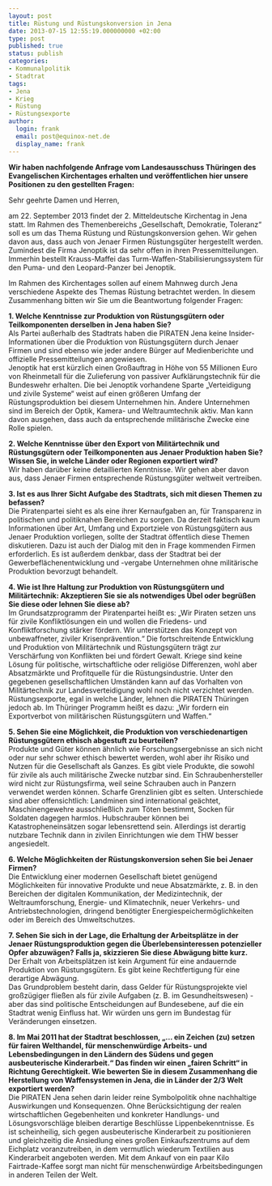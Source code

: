```yaml
---
layout: post
title: Rüstung und Rüstungskonversion in Jena
date: 2013-07-15 12:55:19.000000000 +02:00
type: post
published: true
status: publish
categories:
- Kommunalpolitik
- Stadtrat
tags:
- Jena
- Krieg
- Rüstung
- Rüstungsexporte
author:
  login: frank
  email: post@equinox-net.de
  display_name: frank
---
```

**Wir haben nachfolgende Anfrage vom Landesausschuss Thüringen des Evangelischen Kirchentages erhalten und veröffentlichen hier unsere Positionen zu den gestellten Fragen:**

Sehr geehrte Damen und Herren,

am 22. September 2013 findet der 2. Mitteldeutsche Kirchentag in Jena statt. Im Rahmen des Themenbereichs &bdquo;Gesellschaft, Demokratie, Toleranz&ldquo; soll es um das Thema Rüstung und Rüstungskonversion gehen. Wir gehen davon aus, dass auch von Jenaer Firmen Rüstungsgüter hergestellt werden. Zumindest die Firma Jenoptik ist da sehr offen in ihren Pressemitteilungen. Immerhin bestellt Krauss-Maffei das Turm-Waffen-Stabilisierungssystem für den Puma- und den Leopard-Panzer bei Jenoptik.

Im Rahmen des Kirchentages sollen auf einem Mahnweg durch Jena verschiedene Aspekte des Themas Rüstung betrachtet werden. In diesem Zusammenhang bitten wir Sie um die Beantwortung folgender Fragen:

**1. Welche Kenntnisse zur Produktion von Rüstungsgütern oder Teilkomponenten derselben in Jena haben Sie?**<br />
Als Partei außerhalb des Stadtrats haben die PIRATEN Jena keine Insider-Informationen über die Produktion von Rüstungsgütern durch Jenaer Firmen und sind ebenso wie jeder andere Bürger auf Medienberichte und offizielle Pressemitteilungen angewiesen.<br />
Jenoptik hat erst kürzlich einen Großauftrag in Höhe von 55 Millionen Euro von Rheinmetall für die Zulieferung von passiver Aufklärungstechnik für die Bundeswehr erhalten. Die bei Jenoptik vorhandene Sparte &bdquo;Verteidigung und zivile Systeme&ldquo; weist auf einen größeren Umfang der Rüstungsproduktion bei diesem Unternehmen hin. Andere Unternehmen sind im Bereich der Optik, Kamera- und Weltraumtechnik aktiv. Man kann davon ausgehen, dass auch da entsprechende militärische Zwecke eine Rolle spielen.

**2. Welche Kenntnisse über den Export von Militärtechnik und Rüstungsgütern oder Teilkomponenten aus Jenaer Produktion haben Sie? Wissen Sie, in welche Länder oder Regionen exportiert wird?**<br />
Wir haben darüber keine detaillierten Kenntnisse. Wir gehen aber davon aus, dass Jenaer Firmen entsprechende Rüstungsgüter weltweit vertreiben.

**3. Ist es aus Ihrer Sicht Aufgabe des Stadtrats, sich mit diesen Themen zu befassen?**<br />
Die Piratenpartei sieht es als eine ihrer Kernaufgaben an, für Transparenz in politischen und politiknahen Bereichen zu sorgen. Da derzeit faktisch kaum Informationen über Art, Umfang und Exportziele von Rüstungsgütern aus Jenaer Produktion vorliegen, sollte der Stadtrat öffentlich diese Themen diskutieren. Dazu ist auch der Dialog mit den in Frage kommenden Firmen erforderlich. Es ist außerdem denkbar, dass der Stadtrat bei der Gewerbeflächenentwicklung und -vergabe Unternehmen ohne militärische Produktion bevorzugt behandelt.

**4. Wie ist Ihre Haltung zur Produktion von Rüstungsgütern und Militärtechnik: Akzeptieren Sie sie als notwendiges Übel oder begrüßen Sie diese oder lehnen Sie diese ab?**<br />
Im Grundsatzprogramm der Piratenpartei heißt es: &bdquo;Wir Piraten setzen uns für zivile Konfliktlösungen ein und wollen die Friedens- und Konfliktforschung stärker fördern. Wir unterstützen das Konzept von unbewaffneter, ziviler Krisenprävention.&ldquo; Die fortschreitende Entwicklung und Produktion von Militärtechnik und Rüstungsgütern trägt zur Verschärfung von Konflikten bei und fördert Gewalt. Kriege sind keine Lösung für politische, wirtschaftliche oder religiöse Differenzen, wohl aber Absatzmärkte und Profitquelle für die Rüstungsindustrie. Unter den gegebenen gesellschaftlichen Umständen kann auf das Vorhalten von Militärtechnik zur Landesverteidigung wohl noch nicht verzichtet werden. Rüstungsexporte, egal in welche Länder, lehnen die PIRATEN Thüringen jedoch ab. Im Thüringer Programm heißt es dazu: &bdquo;Wir fordern ein Exportverbot von militärischen Rüstungsgütern und Waffen.&ldquo;

**5. Sehen Sie eine Möglichkeit, die Produktion von verschiedenartigen Rüstungsgütern ethisch abgestuft zu beurteilen?**<br />
Produkte und Güter können ähnlich wie Forschungsergebnisse an sich nicht oder nur sehr schwer ethisch bewertet werden, wohl aber ihr Risiko und Nutzen für die Gesellschaft als Ganzes. Es gibt viele Produkte, die sowohl für zivile als auch militärische Zwecke nutzbar sind. Ein Schraubenhersteller wird nicht zur Rüstungsfirma, weil seine Schrauben auch in Panzern verwendet werden können. Scharfe Grenzlinien gibt es selten. Unterschiede sind aber offensichtlich: Landminen sind international geächtet, Maschinengewehre ausschließlich zum Töten bestimmt, Socken für Soldaten dagegen harmlos. Hubschrauber können bei Katastropheneinsätzen sogar lebensrettend sein. Allerdings ist derartig nutzbare Technik dann in zivilen Einrichtungen wie dem THW besser angesiedelt.

**6. Welche Möglichkeiten der Rüstungskonversion sehen Sie bei Jenaer Firmen?**<br />
Die Entwicklung einer modernen Gesellschaft bietet genügend Möglichkeiten für innovative Produkte und neue Absatzmärkte, z. B. in den Bereichen der digitalen Kommunikation, der Medizintechnik, der Weltraumforschung, Energie- und Klimatechnik, neuer Verkehrs- und Antriebstechnologien, dringend benötigter Energiespeichermöglichkeiten oder im Bereich des Umweltschutzes.

**7. Sehen Sie sich in der Lage, die Erhaltung der Arbeitsplätze in der Jenaer Rüstungsproduktion gegen die Überlebensinteressen potenzieller Opfer abzuwägen? Falls ja, skizzieren Sie diese Abwägung bitte kurz.**<br />
Der Erhalt von Arbeitsplätzen ist kein Argument für eine andauernde Produktion von Rüstungsgütern. Es gibt keine Rechtfertigung für eine derartige Abwägung.<br />
Das Grundproblem besteht darin, dass Gelder für Rüstungsprojekte viel großzügiger fließen als für zivile Aufgaben (z. B. im Gesundheitswesen) - aber das sind politische Entscheidungen auf Bundesebene, auf die ein Stadtrat wenig Einfluss hat. Wir würden uns gern im Bundestag für Veränderungen einsetzen.

**8. Im Mai 2011 hat der Stadtrat beschlossen, &bdquo;... ein Zeichen (zu) setzen für fairen Welthandel, für menschenwürdige Arbeits- und Lebensbedingungen in den Ländern des Südens und gegen ausbeuterische Kinderarbeit.&ldquo; Das finden wir einen &bdquo;fairen Schritt&ldquo; in Richtung Gerechtigkeit. Wie bewerten Sie in diesem Zusammenhang die Herstellung von Waffensystemen in Jena, die in Länder der 2/3 Welt exportiert werden?**<br />
Die PIRATEN Jena sehen darin leider reine Symbolpolitik ohne nachhaltige Auswirkungen und Konsequenzen. Ohne Berücksichtigung der realen wirtschaftlichen Gegebenheiten und konkreter Handlungs- und Lösungsvorschläge bleiben derartige Beschlüsse Lippenbekenntnisse. Es ist scheinheilig, sich gegen ausbeuterische Kinderarbeit zu positionieren und gleichzeitig die Ansiedlung eines großen Einkaufszentrums auf dem Eichplatz voranzutreiben, in dem vermutlich wiederum Textilien aus Kinderarbeit angeboten werden. Mit dem Ankauf von ein paar Kilo Fairtrade-Kaffee sorgt man nicht für menschenwürdige Arbeitsbedingungen in anderen Teilen der Welt.
